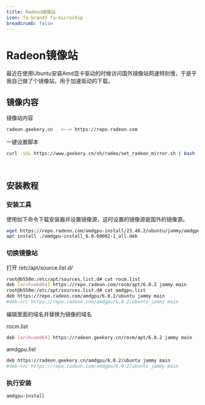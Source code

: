 ```yaml
---
title: Radeon镜像站
icon: fa-brands fa-microchip
breadcrumb: false
---
```


# Radeon镜像站

最近在使用Ubuntu安装Amd显卡驱动的时候访问国外镜像站网速特别慢，于是乎我自己做了个镜像站，用于加速驱动的下载。

## 镜像内容

镜像站内容

```bash
radeon.geekery.cn	<--> https://repo.radeon.com
```

一键设置脚本

```bash
curl -sSL https://www.geekery.cn/sh/radeo/set_radeon_mirror.sh | bash
```

​	

## 安装教程

### 安装工具

使用如下命令下载安装器并设置镜像源，这时设置的镜像源是国外的镜像源。

```bash
wget https://repo.radeon.com/amdgpu-install/23.40.2/ubuntu/jammy/amdgpu-install_6.0.60002-1_all.deb
apt install ./amdgpu-install_6.0.60002-1_all.deb
```

### 切换镜像站

打开 /etc/apt/source.list.d/

```bash
root@b550m:/etc/apt/sources.list.d# cat rocm.list
deb [arch=amd64] https://repo.radeon.com/rocm/apt/6.0.2 jammy main
root@b550m:/etc/apt/sources.list.d# cat amdgpu.list
deb https://repo.radeon.com/amdgpu/6.0.2/ubuntu jammy main
#deb-src https://repo.radeon.com/amdgpu/6.0.2/ubuntu jammy main

```

编辑里面的域名并替换为镜像的域名

rocm.list

```bash
deb [arch=amd64] https://radeon.geekery.cn/rocm/apt/6.0.2 jammy main
```

amdgpu.list

```bash
deb https://radeon.geekery.cn/amdgpu/6.0.2/ubuntu jammy main
#deb-src https://repo.radeon.com/amdgpu/6.0.2/ubuntu jammy main
```

### 执行安装

```bash
amdgpu-install
```



